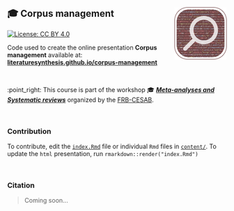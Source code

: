 ## :mortar_board: Corpus management <img src="https://raw.githubusercontent.com/literaturesynthesis/.github/main/profile/logo-literaturesynthesis_150dpi.png" height="120" align="right"/>

[![License: CC
BY 4.0](https://img.shields.io/badge/License-CC%20BY%204.0-lightgreen.svg)](https://choosealicense.com/licenses/cc-by-4.0/)


Code used to create the online presentation **Corpus management** available at:
[**literaturesynthesis.github.io/corpus-management**](https://literaturesynthesis.github.io/corpus-management)

<br />

:point\_right:  This course is part of the workshop :mortar_board: 
[**_Meta-analyses and Systematic reviews_**](https://literaturesynthesis.github.io) organized by the 
[FRB-CESAB](https://www.fondationbiodiversite.fr/en/about-the-foundation/le-cesab/).


<br />


### Contribution


To contribute, edit the 
[`index.Rmd`](https://github.com/literaturesynthesis/corpus-management/blob/main/index.Rmd) 
file or individual `Rmd` files in [`content/`](https://github.com/literaturesynthesis/corpus-management/blob/main/content/). To update the `html` presentation, run `rmarkdown::render("index.Rmd")`


<br />


### Citation

> Coming soon...
